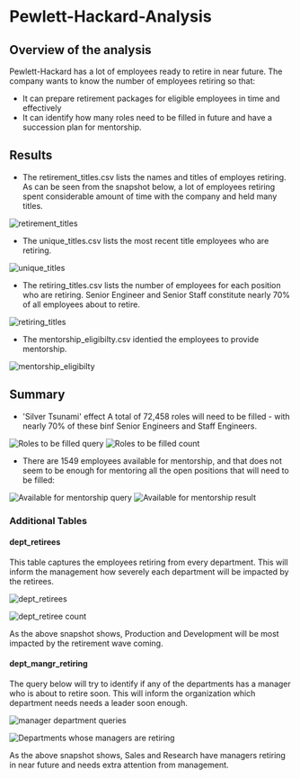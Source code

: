 # Pewlett-Hackard-Analysis

## Overview of the analysis
Pewlett-Hackard has a lot of employees ready to retire in near future. The company wants to know the number of employees retiring so that:

- It can prepare retirement packages for eligible employees in time and effectively
- It can identify how many roles need to be filled in future and have a succession plan for mentorship.

## Results

- The retirement_titles.csv lists the names and titles of employes retiring. As can be seen from the snapshot below, a lot of employees retiring spent considerable amount of time with the company and held many titles.

![retirement_titles](https://github.com/abhi82git/Pewlett-Hackard-Analysis/blob/63607dc932313d9d69cf593cf369b3dbfbdc32e0/Resources/retirement_titles.png)

- The unique_titles.csv lists the most recent title employees who are retiring.

![unique_titles](https://github.com/abhi82git/Pewlett-Hackard-Analysis/blob/63607dc932313d9d69cf593cf369b3dbfbdc32e0/Resources/Unique_Titles.png)

- The retiring_titles.csv lists the number of employees for each position who are retiring. Senior Engineer and Senior Staff constitute nearly 70% of all employees about to retire.

![retiring_titles](https://github.com/abhi82git/Pewlett-Hackard-Analysis/blob/63607dc932313d9d69cf593cf369b3dbfbdc32e0/Resources/Employees_Retiring_Count_Query.png)

- The mentorship_eligibilty.csv identied the employees to provide mentorship.

![mentorship_eligibilty](https://github.com/abhi82git/Pewlett-Hackard-Analysis/blob/63607dc932313d9d69cf593cf369b3dbfbdc32e0/Resources/Mentorship_Eligibility.png)

## Summary

- 'Silver Tsunami' effect
A total of 72,458 roles will need to be filled - with nearly 70% of these binf Senior Engineers and Staff Engineers.

![Roles to be filled query](https://github.com/abhi82git/Pewlett-Hackard-Analysis/blob/63607dc932313d9d69cf593cf369b3dbfbdc32e0/Resources/Employees_Retiring_Count_Query.png)
![Roles to be filled count](https://github.com/abhi82git/Pewlett-Hackard-Analysis/blob/63607dc932313d9d69cf593cf369b3dbfbdc32e0/Resources/Employees_Retiring_Count_Result.png)

- There are 1549 employees available for mentorship, and that does not seem to be enough for mentoring all the open positions that will need to be filled:

![Available for mentorship query](https://github.com/abhi82git/Pewlett-Hackard-Analysis/blob/63607dc932313d9d69cf593cf369b3dbfbdc32e0/Resources/Mentorship_Eligibility_Count_Query.png)
![Available for mentorship result](https://github.com/abhi82git/Pewlett-Hackard-Analysis/blob/63607dc932313d9d69cf593cf369b3dbfbdc32e0/Resources/Mentorship_Eligibility_Count_Result.png)

### Additional Tables

#### dept_retirees
This table captures the employees retiring from every department. This will inform the management how severely each department will be impacted by the retirees.

![dept_retirees](https://github.com/abhi82git/Pewlett-Hackard-Analysis/blob/63607dc932313d9d69cf593cf369b3dbfbdc32e0/Resources/dept_retiree_query.png)

![dept_retiree count](https://github.com/abhi82git/Pewlett-Hackard-Analysis/blob/63607dc932313d9d69cf593cf369b3dbfbdc32e0/Resources/dept_retiree_count.png)

As the above snapshot shows, Production and Development will be most impacted by the retirement wave coming.

#### dept_mangr_retiring
The query below will try to identify if any of the departments has a manager who is about to retire soon. This will inform the organization which department needs needs a leader soon enough.

![manager department queries](https://github.com/abhi82git/Pewlett-Hackard-Analysis/blob/63607dc932313d9d69cf593cf369b3dbfbdc32e0/Resources/managers_retiring_query.png)

![Departments whose managers are retiring](https://github.com/abhi82git/Pewlett-Hackard-Analysis/blob/63607dc932313d9d69cf593cf369b3dbfbdc32e0/Resources/Employees_Retiring_Count_Result.png)

As the above snapshot shows, Sales and Research have managers retiring in near future and needs extra attention from management.
